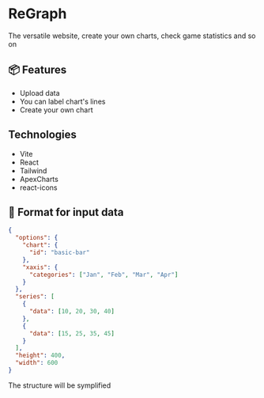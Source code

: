 # ReGraph
The versatile website, create your own charts, check game statistics and so on

## 📦 Features

- Upload data
- You can label chart's lines
- Create your own chart

## Technologies

- Vite
- React
- Tailwind
- ApexCharts
- react-icons

## 📁 Format for input data

```json
{
  "options": {
    "chart": {
      "id": "basic-bar"
    },
    "xaxis": {
      "categories": ["Jan", "Feb", "Mar", "Apr"]
    }
  },
  "series": [
    {
      "data": [10, 20, 30, 40]
    },
    {
      "data": [15, 25, 35, 45]
    }
  ],
  "height": 400,
  "width": 600
}
```

The structure will be symplified
